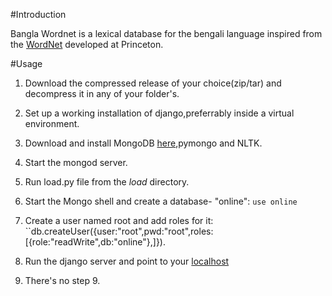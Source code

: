 #Introduction

Bangla Wordnet is a lexical database for the bengali language inspired from the [WordNet](wordnet.princeton.edu) developed at Princeton.

#Usage

1. Download the compressed release of your choice(zip/tar) and decompress it in any of your folder's.

2. Set up a working installation of django,preferrably inside a virtual environment.

3. Download and install MongoDB [here](http://www.mongodb.org/downloads),pymongo and NLTK.

4. Start the mongod server.

5. Run load.py file from the *load* directory.

6. Start the Mongo shell and create a database- "online": ``use online``

7. Create a user named root and add roles for it: ``db.createUser({user:"root",pwd:"root",roles:[{role:"readWrite",db:"online"},]}).

8. Run the django server and point to your [localhost](http://127.0.0.1:8000/index)

9. There's no step 9.


  
